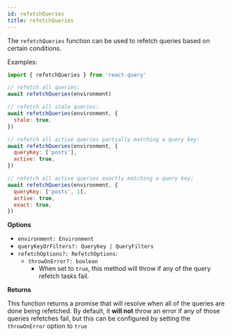 ```yaml
---
id: refetchQueries
title: refetchQueries
---
```


The `refetchQueries` function can be used to refetch queries based on certain conditions.

Examples:

```js
import { refetchQueries } from 'react-query'

// refetch all queries:
await refetchQueries(environment)

// refetch all stale queries:
await refetchQueries(environment, {
  stale: true,
})

// refetch all active queries partially matching a query key:
await refetchQueries(environment, {
  queryKey: ['posts'],
  active: true,
})

// refetch all active queries exactly matching a query key:
await refetchQueries(environment, {
  queryKey: ['posts', 1],
  active: true,
  exact: true,
})
```

**Options**

- `environment: Environment`
- `queryKeyOrFilters?: QueryKey | QueryFilters`
- `refetchOptions?: RefetchOptions`:
  - `throwOnError?: boolean`
    - When set to `true`, this method will throw if any of the query refetch tasks fail.

**Returns**

This function returns a promise that will resolve when all of the queries are done being refetched. By default, it **will not** throw an error if any of those queries refetches fail, but this can be configured by setting the `throwOnError` option to `true`
